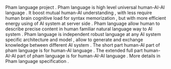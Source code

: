 Pham language project .
Pham language is high level universal human-AI-AI language . 
It boost mutual human-AI understanding , with less require human brain cognitive load for syntax memorization ,
but with more efficient energy using of AI system at server side . 
Pham language allow human to describe precise content in human familiar natural language way to AI system .
Pham language is independent robust language at any AI system specific architecture and model , allow 
to generate and exchange knowledge between different AI system . 
The short part human-AI part of pham language is for human-AI language .
The extended full part human-AI-AI part of pham language is for human-AI-AI language . 
More details in Pham language specification . 
